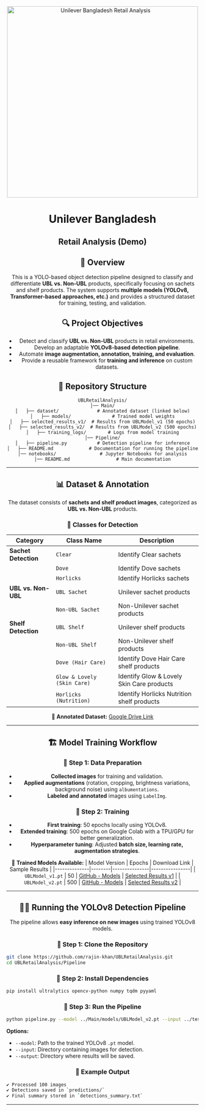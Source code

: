 <div align="center">

<img src="https://inkbotdesign.com/wp-content/uploads/2023/08/Unilever-Logo-PNG-File-881x1024.webp" alt="Unilever Bangladesh Retail Analysis" width="500">

# Unilever Bangladesh 
## Retail Analysis (Demo)

## 📌 Overview
This is a YOLO-based object detection pipeline designed to classify and differentiate **UBL vs. Non-UBL** products, specifically focusing on sachets and shelf products. The system supports **multiple models (YOLOv8, Transformer-based approaches, etc.)** and provides a structured dataset for training, testing, and validation.

## 🔍 Project Objectives
- Detect and classify **UBL vs. Non-UBL** products in retail environments.
- Develop an adaptable **YOLOv8-based detection pipeline**.
- Automate **image augmentation, annotation, training, and evaluation**.
- Provide a reusable framework for **training and inference** on custom datasets.

## 📁 Repository Structure
```
UBLRetailAnalysis/
│── Main/
│   ├── dataset/              # Annotated dataset (linked below)
│   ├── models/               # Trained model weights
│   ├── selected_results_v1/  # Results from UBLModel_v1 (50 epochs)
│   ├── selected_results_v2/  # Results from UBLModel_v2 (500 epochs)
│   ├── training_logs/        # Logs from model training
│── Pipeline/
│   ├── pipeline.py           # Detection pipeline for inference
│   ├── README.md             # Documentation for running the pipeline
│── notebooks/                # Jupyter Notebooks for analysis
│── README.md                 # Main documentation
```

---

## 📊 Dataset & Annotation
The dataset consists of **sachets and shelf product images**, categorized as **UBL vs. Non-UBL** products. 

### 🔹 **Classes for Detection**
| **Category**          | **Class Name**               | **Description**                           |
|----------------------|----------------------------|-------------------------------------------|
| **Sachet Detection** | `Clear`                    | Identify Clear sachets                   |
|                      | `Dove`                     | Identify Dove sachets                    |
|                      | `Horlicks`                 | Identify Horlicks sachets                |
| **UBL vs. Non-UBL**  | `UBL Sachet`               | Unilever sachet products                 |
|                      | `Non-UBL Sachet`           | Non-Unilever sachet products             |
| **Shelf Detection**  | `UBL Shelf`                | Unilever shelf products                  |
|                      | `Non-UBL Shelf`            | Non-Unilever shelf products              |
|                      | `Dove (Hair Care)`         | Identify Dove Hair Care shelf products   |
|                      | `Glow & Lovely (Skin Care)`| Identify Glow & Lovely Skin Care products |
|                      | `Horlicks (Nutrition)`     | Identify Horlicks Nutrition shelf products |

📌 **Annotated Dataset:**
[Google Drive Link](https://drive.google.com/drive/folders/1t93-ZDU6EJ9sKtC4nnadoTLlwy_sUOzj?usp=drive_link)

---

## 🏗️ Model Training Workflow

### **🔹 Step 1: Data Preparation**
- **Collected images** for training and validation.
- **Applied augmentations** (rotation, cropping, brightness variations, background noise) using `albumentations`.
- **Labeled and annotated** images using `LabelImg`.

### **🔹 Step 2: Training**
- **First training**: 50 epochs locally using YOLOv8.
- **Extended training**: 500 epochs on Google Colab with a TPU/GPU for better generalization.
- **Hyperparameter tuning**: Adjusted **batch size, learning rate, augmentation strategies**.

📌 **Trained Models Available:**
| Model Version | Epochs | Download Link | Sample Results |
|--------------|--------|---------------|----------------|
| `UBLModel_v1.pt` | 50 | [GitHub - Models](https://github.com/rajin-khan/UBLRetailAnalysis/tree/main/Main/models) | [Selected Results v1](https://github.com/rajin-khan/UBLRetailAnalysis/tree/main/Main/selected_results_v1) |
| `UBLModel_v2.pt` | 500 | [GitHub - Models](https://github.com/rajin-khan/UBLRetailAnalysis/tree/main/Main/models) | [Selected Results v2](https://github.com/rajin-khan/UBLRetailAnalysis/tree/main/Main/selected_results_v2) |

---

## 🏃🏻 Running the YOLOv8 Detection Pipeline

The pipeline allows **easy inference on new images** using trained YOLOv8 models.

### 🔹 **Step 1: Clone the Repository**

</div>

```bash
git clone https://github.com/rajin-khan/UBLRetailAnalysis.git
cd UBLRetailAnalysis/Pipeline
```
<div align="center">

### 🔹 **Step 2: Install Dependencies**

</div>

```bash
pip install ultralytics opencv-python numpy tqdm pyyaml
```
<div align="center">

### 🔹 **Step 3: Run the Pipeline**
```bash
python pipeline.py --model ../Main/models/UBLModel_v2.pt --input ../test_images/ --output ../predictions/
```
</div>

**Options:**
- `--model`: Path to the trained YOLOv8 `.pt` model.
- `--input`: Directory containing images for detection.
- `--output`: Directory where results will be saved.

<div align="center">

### 🔹 **Example Output**

</div>

```bash
✔ Processed 100 images
✔ Detections saved in `predictions/`
✔ Final summary stored in `detections_summary.txt`
```

---
